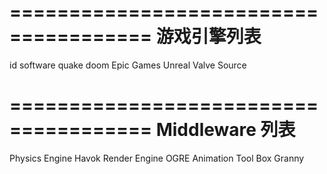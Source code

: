 ======================================
游戏引擎列表
======================================
id software
	quake
	doom
Epic Games
	Unreal
Valve
	Source

======================================
Middleware 列表
======================================
Physics Engine
	Havok
Render Engine
	OGRE
Animation Tool Box
	Granny
